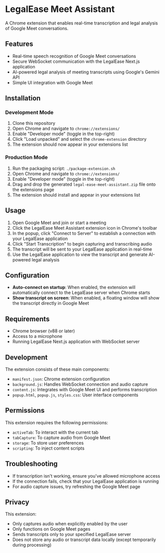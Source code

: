 # LegalEase Meet Assistant

A Chrome extension that enables real-time transcription and legal analysis of Google Meet conversations.

## Features

- Real-time speech recognition of Google Meet conversations
- Secure WebSocket communication with the LegalEase Next.js application
- AI-powered legal analysis of meeting transcripts using Google's Gemini API
- Simple UI integration with Google Meet

## Installation

### Development Mode

1. Clone this repository
2. Open Chrome and navigate to `chrome://extensions/`
3. Enable "Developer mode" (toggle in the top-right)
4. Click "Load unpacked" and select the `chrome-extension` directory
5. The extension should now appear in your extensions list

### Production Mode

1. Run the packaging script: `./package-extension.sh`
2. Open Chrome and navigate to `chrome://extensions/`
3. Enable "Developer mode" (toggle in the top-right)
4. Drag and drop the generated `legal-ease-meet-assistant.zip` file onto the extensions page
5. The extension should install and appear in your extensions list

## Usage

1. Open Google Meet and join or start a meeting
2. Click the LegalEase Meet Assistant extension icon in Chrome's toolbar
3. In the popup, click "Connect to Server" to establish a connection with your LegalEase application
4. Click "Start Transcription" to begin capturing and transcribing audio
5. The transcript will be sent to your LegalEase application in real-time
6. Use the LegalEase application to view the transcript and generate AI-powered legal analysis

## Configuration

- **Auto-connect on startup**: When enabled, the extension will automatically connect to the LegalEase server when Chrome starts
- **Show transcript on screen**: When enabled, a floating window will show the transcript directly in Google Meet

## Requirements

- Chrome browser (v88 or later)
- Access to a microphone
- Running LegalEase Next.js application with WebSocket server

## Development

The extension consists of these main components:

- `manifest.json`: Chrome extension configuration
- `background.js`: Handles WebSocket connection and audio capture
- `content.js`: Integrates with Google Meet UI and performs transcription
- `popup.html`, `popup.js`, `styles.css`: User interface components

## Permissions

This extension requires the following permissions:

- `activeTab`: To interact with the current tab
- `tabCapture`: To capture audio from Google Meet
- `storage`: To store user preferences
- `scripting`: To inject content scripts

## Troubleshooting

- If transcription isn't working, ensure you've allowed microphone access
- If the connection fails, check that your LegalEase application is running
- For audio capture issues, try refreshing the Google Meet page

## Privacy

This extension:
- Only captures audio when explicitly enabled by the user
- Only functions on Google Meet pages
- Sends transcripts only to your specified LegalEase server
- Does not store any audio or transcript data locally (except temporarily during processing)
